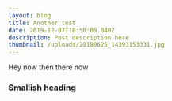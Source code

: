 ```yaml
---
layout: blog
title: Another test
date: 2019-12-07T18:50:09.040Z
description: Post description here
thumbnail: /uploads/20180625_14393153331.jpg
---
```

Hey now then there now

### Smallish heading
